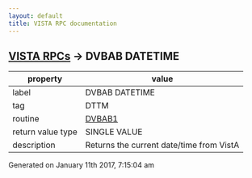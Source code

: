 ```yaml
---
layout: default
title: VISTA RPC documentation
---
```




## [VISTA RPCs](TableOfContent.md) &#8594; DVBAB DATETIME 

 property | value 
--- | --- 
 label | DVBAB DATETIME
 tag | DTTM
 routine | [DVBAB1](http://code.osehra.org/dox/Routine_DVBAB1_source.html)
 return value type | SINGLE VALUE
 description | Returns the current date/time from VistA




 Generated on January 11th 2017, 7:15:04 am